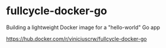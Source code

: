 # fullcycle-docker-go
Building a lightweight Docker image for a "hello-world" Go app

https://hub.docker.com/r/viniciuscrw/fullcycle-docker-go
